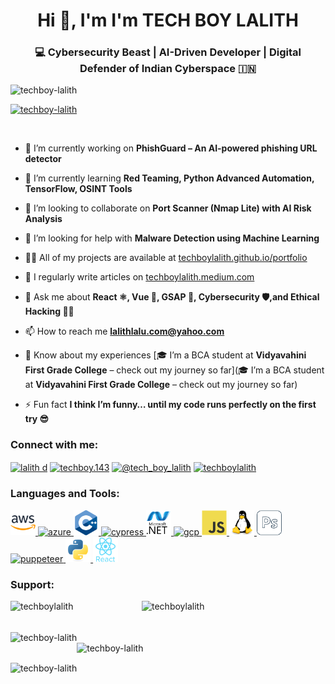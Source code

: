 <h1 align="center">Hi 👋, I'm I'm TECH BOY LALITH</h1>
<h3 align="center">💻 Cybersecurity Beast | AI-Driven Developer | Digital Defender of Indian Cyberspace 🇮🇳</h3>

<p align="left"> <img src="https://komarev.com/ghpvc/?username=techboy-lalith&label=Profile%20views&color=0e75b6&style=flat" alt="techboy-lalith" /> </p>

<p align="left"> <a href="https://github.com/ryo-ma/github-profile-trophy"><img src="https://github-profile-trophy.vercel.app/?username=techboy-lalith" alt="techboy-lalith" /></a> </p>

<p align="left"> <a href="https://twitter.com/" target="blank"><img src="https://img.shields.io/twitter/follow/?logo=twitter&style=for-the-badge" alt="" /></a> </p>

- 🔭 I’m currently working on ****PhishGuard** – An AI-powered phishing URL detector**

- 🌱 I’m currently learning **Red Teaming, Python Advanced Automation, TensorFlow, OSINT Tools**

- 👯 I’m looking to collaborate on ****Port Scanner (Nmap Lite) with AI Risk Analysis****

- 🤝 I’m looking for help with ****Malware Detection using Machine Learning****

- 👨‍💻 All of my projects are available at [techboylalith.github.io/portfolio](techboylalith.github.io/portfolio)

- 📝 I regularly write articles on [techboylalith.medium.com](techboylalith.medium.com)

- 💬 Ask me about **React ⚛️, Vue 🧩, GSAP 🎯, Cybersecurity 🛡️,and Ethical Hacking 👨‍💻**

- 📫 How to reach me **lalithlalu.com@yahoo.com**

- 📄 Know about my experiences [🎓 I’m a BCA student at **Vidyavahini First Grade College** – check out my journey so far](🎓 I’m a BCA student at **Vidyavahini First Grade College** – check out my journey so far)

- ⚡ Fun fact **I think I’m funny… until my code runs perfectly on the first try 😎**

<h3 align="left">Connect with me:</h3>
<p align="left">
<a href="https://linkedin.com/in/lalith d" target="blank"><img align="center" src="https://raw.githubusercontent.com/rahuldkjain/github-profile-readme-generator/master/src/images/icons/Social/linked-in-alt.svg" alt="lalith d" height="30" width="40" /></a>
<a href="https://fb.com/techboy.143" target="blank"><img align="center" src="https://raw.githubusercontent.com/rahuldkjain/github-profile-readme-generator/master/src/images/icons/Social/facebook.svg" alt="techboy.143" height="30" width="40" /></a>
<a href="https://instagram.com/@tech_boy_lalith" target="blank"><img align="center" src="https://raw.githubusercontent.com/rahuldkjain/github-profile-readme-generator/master/src/images/icons/Social/instagram.svg" alt="@tech_boy_lalith" height="30" width="40" /></a>
<a href="https://www.hackerearth.com/techboylalith" target="blank"><img align="center" src="https://raw.githubusercontent.com/rahuldkjain/github-profile-readme-generator/master/src/images/icons/Social/hackerearth.svg" alt="techboylalith" height="30" width="40" /></a>
</p>

<h3 align="left">Languages and Tools:</h3>
<p align="left"> <a href="https://aws.amazon.com" target="_blank" rel="noreferrer"> <img src="https://raw.githubusercontent.com/devicons/devicon/master/icons/amazonwebservices/amazonwebservices-original-wordmark.svg" alt="aws" width="40" height="40"/> </a> <a href="https://azure.microsoft.com/en-in/" target="_blank" rel="noreferrer"> <img src="https://www.vectorlogo.zone/logos/microsoft_azure/microsoft_azure-icon.svg" alt="azure" width="40" height="40"/> </a> <a href="https://www.w3schools.com/cpp/" target="_blank" rel="noreferrer"> <img src="https://raw.githubusercontent.com/devicons/devicon/master/icons/cplusplus/cplusplus-original.svg" alt="cplusplus" width="40" height="40"/> </a> <a href="https://www.cypress.io" target="_blank" rel="noreferrer"> <img src="https://raw.githubusercontent.com/simple-icons/simple-icons/6e46ec1fc23b60c8fd0d2f2ff46db82e16dbd75f/icons/cypress.svg" alt="cypress" width="40" height="40"/> </a> <a href="https://dotnet.microsoft.com/" target="_blank" rel="noreferrer"> <img src="https://raw.githubusercontent.com/devicons/devicon/master/icons/dot-net/dot-net-original-wordmark.svg" alt="dotnet" width="40" height="40"/> </a> <a href="https://cloud.google.com" target="_blank" rel="noreferrer"> <img src="https://www.vectorlogo.zone/logos/google_cloud/google_cloud-icon.svg" alt="gcp" width="40" height="40"/> </a> <a href="https://developer.mozilla.org/en-US/docs/Web/JavaScript" target="_blank" rel="noreferrer"> <img src="https://raw.githubusercontent.com/devicons/devicon/master/icons/javascript/javascript-original.svg" alt="javascript" width="40" height="40"/> </a> <a href="https://www.linux.org/" target="_blank" rel="noreferrer"> <img src="https://raw.githubusercontent.com/devicons/devicon/master/icons/linux/linux-original.svg" alt="linux" width="40" height="40"/> </a> <a href="https://www.photoshop.com/en" target="_blank" rel="noreferrer"> <img src="https://raw.githubusercontent.com/devicons/devicon/master/icons/photoshop/photoshop-line.svg" alt="photoshop" width="40" height="40"/> </a> <a href="https://github.com/puppeteer/puppeteer" target="_blank" rel="noreferrer"> <img src="https://www.vectorlogo.zone/logos/pptrdev/pptrdev-official.svg" alt="puppeteer" width="40" height="40"/> </a> <a href="https://www.python.org" target="_blank" rel="noreferrer"> <img src="https://raw.githubusercontent.com/devicons/devicon/master/icons/python/python-original.svg" alt="python" width="40" height="40"/> </a> <a href="https://reactjs.org/" target="_blank" rel="noreferrer"> <img src="https://raw.githubusercontent.com/devicons/devicon/master/icons/react/react-original-wordmark.svg" alt="react" width="40" height="40"/> </a> </p>

<h3 align="left">Support:</h3>
<p><a href="https://www.buymeacoffee.com/techboylalith"> <img align="left" src="https://cdn.buymeacoffee.com/buttons/v2/default-yellow.png" height="50" width="210" alt="techboylalith" /></a><a href="https://ko-fi.com/techboylalith"> <img align="left" src="https://cdn.ko-fi.com/cdn/kofi3.png?v=3" height="50" width="210" alt="techboylalith" /></a></p><br><br>

<p><img align="left" src="https://github-readme-stats.vercel.app/api/top-langs?username=techboy-lalith&show_icons=true&locale=en&layout=compact" alt="techboy-lalith" /></p>

<p>&nbsp;<img align="center" src="https://github-readme-stats.vercel.app/api?username=techboy-lalith&show_icons=true&locale=en" alt="techboy-lalith" /></p>

<p><img align="center" src="https://github-readme-streak-stats.herokuapp.com/?user=techboy-lalith&" alt="techboy-lalith" /></p>
